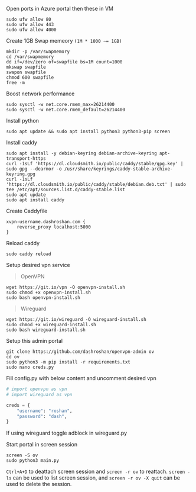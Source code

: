 Open ports in Azure portal then these in VM

```
sudo ufw allow 80
sudo ufw allow 443
sudo ufw allow 4000
```

Create 1GB Swap memeory `(1M * 1000 ~= 1GB)`

```
mkdir -p /var/swapmemory
cd /var/swapmemory
dd if=/dev/zero of=swapfile bs=1M count=1000
mkswap swapfile
swapon swapfile
chmod 600 swapfile
free -m
```

Boost network performance

```
sudo sysctl -w net.core.rmem_max=26214400
sudo sysctl -w net.core.rmem_default=26214400
```

Install python

```
sudo apt update && sudo apt install python3 python3-pip screen
```

Install caddy

```
sudo apt install -y debian-keyring debian-archive-keyring apt-transport-https
curl -1sLf 'https://dl.cloudsmith.io/public/caddy/stable/gpg.key' | sudo gpg --dearmor -o /usr/share/keyrings/caddy-stable-archive-keyring.gpg
curl -1sLf 'https://dl.cloudsmith.io/public/caddy/stable/debian.deb.txt' | sudo tee /etc/apt/sources.list.d/caddy-stable.list
sudo apt update
sudo apt install caddy
```

Create Caddyfile

```
xvpn-username.dashroshan.com {
    reverse_proxy localhost:5000
}
```

Reload caddy

```
sudo caddy reload
```

Setup desired vpn service

> OpenVPN

```
wget https://git.io/vpn -O openvpn-install.sh
sudo chmod +x openvpn-install.sh
sudo bash openvpn-install.sh
```

> Wireguard

```
wget https://git.io/wireguard -O wireguard-install.sh
sudo chmod +x wireguard-install.sh
sudo bash wireguard-install.sh
```

Setup this admin portal

```
git clone https://github.com/dashroshan/openvpn-admin ov
cd ov
sudo python3 -m pip install -r requirements.txt
sudo nano creds.py
```

Fill config.py with below content and uncomment desired vpn

```py
# import openvpn as vpn
# import wireguard as vpn

creds = {
    "username": "roshan",
    "password": "dash",
}
```

If using wireguard toggle adblock in wireguard.py

Start portal in screen session

```
screen -S ov
sudo python3 main.py
```

`Ctrl+A+D` to deattach screen session and `screen -r ov` to reattach. `screen -ls` can be used to list screen session, and `screen -r ov -X quit` can be used to delete the session.
